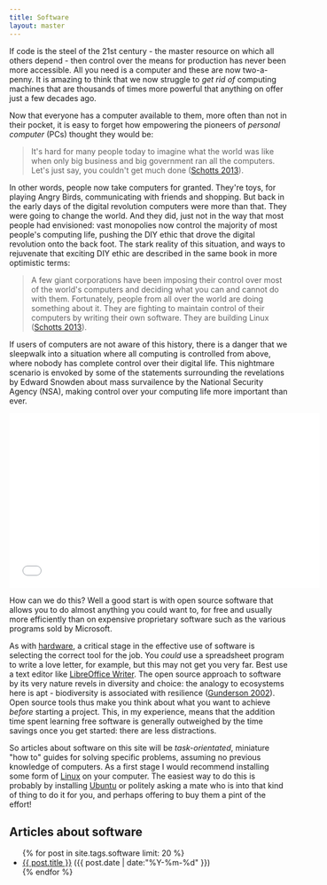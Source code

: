 ```yaml
---
title: Software 
layout: master
---
```


If code is the steel of the 21st century - the master resource on which all others depend - then
control over the means for production has never been more accessible. All you need is a computer
and these are now two-a-penny. It is amazing to think that we now struggle to *get rid of* 
computing machines that are thousands of times more powerful that anything on offer just a few decades ago.

Now that everyone has a computer available to them, more often than not in their pocket, 
it is easy to forget how empowering the pioneers of *personal computer* (PCs) thought 
they would be:

> It's hard for many people today
> to imagine what the world was like when only big business and big government ran all
> the computers. Let's just say, you couldn't get much done ([Schotts 2013](http://linuxcommand.org/tlcl.php)).
 
In other words, people now take computers for granted. They're toys, for playing Angry Birds, 
communicating with friends and shopping. But back in the early days of the digital revolution
computers were more than that. They were going to change the world. And they did, just not
in the way that most people had envisioned: vast monopolies now control the majority of most 
people's computing life, pushing the DIY ethic that drove the digital revolution onto the back foot.
The stark reality of this situation, and ways to rejuvenate that exciting DIY ethic are
described in the same book in more optimistic terms:

> A few giant corporations have been imposing their
 control over most of the world's computers and deciding what you can and cannot do
 with them. Fortunately, people from all over the world are doing something about it. They
 are fighting to maintain control of their computers by writing their own software. They
 are building Linux ([Schotts 2013](http://linuxcommand.org/tlcl.php)).

If users of computers are not aware of this history, there is a danger that we sleepwalk into a
situation where all computing is controlled from above, where nobody has complete control 
over their digital life. This nightmare scenario is envoked by some of the statements surrounding the 
revelations by Edward Snowden about mass survailence by the National Security Agency (NSA),
making control over your computing life more important than ever. 

<iframe width="560" height="315" src="//www.youtube.com/embed/0hLjuVyIIrs?list=PL0u-OizqWvnc2V5dLnKRffhNL8YWTJZkZ" frameborder="0" allowfullscreen></iframe>

How can we do this? Well a good start is with open source software that allows you to do
almost anything you could want to, for free and usually more efficiently than on 
expensive proprietary software such as the various programs sold by Microsoft.

As with [hardware](http://robinlovelace.net/hardware), a critical stage in the effective use
of software is selecting the correct tool for the job. You *could* use a spreadsheet program to 
write a love letter, for example, but this may not get you very far. Best use a text editor like 
[LibreOffice Writer](https://www.libreoffice.org/features/writer/). The open source approach to 
software by its very nature revels in diversity and choice: the analogy to ecosystems
here is apt - biodiversity is associated with resilience ([Gunderson 2002](http://books.google.co.uk/books?id=35sKi-QXKGgC&pg=PA136&lpg=PA136&dq=resilience+odum&source=bl&ots=oyZSbO9v9G&sig=3OsbkUlySUFjm_ylJwTzOSLiiKk&hl=en&sa=X&ei=SWoDU9eON8GAhAfKjoDACg&ved=0CFcQ6AEwBQ#v=onepage&q=resilience%20odum&f=false)).
Open source tools thus make you think about what you want to achieve *before* starting a project.
This, in my experience, means that the addition time spent learning free software is generally outweighed 
by the time savings once you get started: there are less distractions.

So articles about software on this site will be *task-orientated*, miniature "how to" guides for solving 
specific problems, assuming no previous knowledge of computers. As a first stage I would recommend 
installing some form of [Linux](http://en.wikipedia.org/wiki/Linux) on your computer. The easiest way to 
do this is probably by installing [Ubuntu](http://www.ubuntu.com/) or politely asking a mate who is into 
that kind of thing to do it for you, and perhaps offering to buy them a pint of the effort!

## Articles about software

<ul class="posts">
{% for post in site.tags.software limit: 20 %}
  <div class="post_info">
    <li>
         <a href="{{ post.url }}">{{ post.title }}</a>
         <span>({{ post.date | date:"%Y-%m-%d" }})</span>
    </li>
    </div>
  {% endfor %}
</ul>
